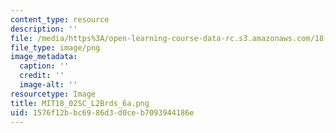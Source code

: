 ```yaml
---
content_type: resource
description: ''
file: /media/https%3A/open-learning-course-data-rc.s3.amazonaws.com/18-02sc-multivariable-calculus-fall-2010/1576f12bbc6986d3d0ceb7093944186e_MIT18_02SC_L2Brds_6a.png
file_type: image/png
image_metadata:
  caption: ''
  credit: ''
  image-alt: ''
resourcetype: Image
title: MIT18_02SC_L2Brds_6a.png
uid: 1576f12b-bc69-86d3-d0ce-b7093944186e
---
```

